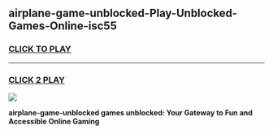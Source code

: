 
## airplane-game-unblocked-Play-Unblocked-Games-Online-isc55
<h3>
<a href="https://premium76.site?title=airplane-game-unblocked&ref=24A">CLICK TO PLAY</a></h3>
<hr>

<h3>
<a href="https://premium76.site?title=airplane-game-unblocked&ref=24A">CLICK 2 PLAY</a>
  
</h3>

<a href="https://premium76.site?title=airplane-game-unblocked&ref=24A"><img src="https://clearcache.store/games.png"></a>


**airplane-game-unblocked games unblocked: Your Gateway to Fun and Accessible Online Gaming**
